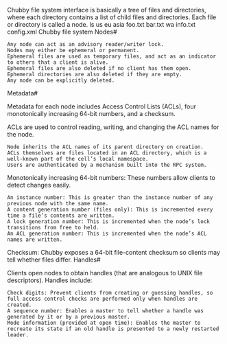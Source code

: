 Chubby file system interface is basically a tree of files and directories, where each directory contains a list of child files and directories. Each file or directory is called a node.
ls us eu asia foo.txt bar.txt wa info.txt config.xml
Chubby file system
Nodes#

    Any node can act as an advisory reader/writer lock.
    Nodes may either be ephemeral or permanent.
    Ephemeral files are used as temporary files, and act as an indicator to others that a client is alive.
    Ephemeral files are also deleted if no client has them open.
    Ephemeral directories are also deleted if they are empty.
    Any node can be explicitly deleted.

Metadata#

Metadata for each node includes Access Control Lists (ACLs), four monotonically increasing 64-bit numbers, and a checksum.

ACLs are used to control reading, writing, and changing the ACL names for the node.

    Node inherits the ACL names of its parent directory on creation.
    ACLs themselves are files located in an ACL directory, which is a well-known part of the cell’s local namespace.
    Users are authenticated by a mechanism built into the RPC system.

Monotonically increasing 64-bit numbers: These numbers allow clients to detect changes easily.

    An instance number: This is greater than the instance number of any previous node with the same name.
    A content generation number (files only): This is incremented every time a file’s contents are written.
    A lock generation number: This is incremented when the node’s lock transitions from free to held.
    An ACL generation number: This is incremented when the node’s ACL names are written.

Checksum: Chubby exposes a 64-bit file-content checksum so clients may tell whether files differ.
Handles#

Clients open nodes to obtain handles (that are analogous to UNIX file descriptors). Handles include:

    Check digits: Prevent clients from creating or guessing handles, so full access control checks are performed only when handles are created.
    A sequence number: Enables a master to tell whether a handle was generated by it or by a previous master.
    Mode information (provided at open time): Enables the master to recreate its state if an old handle is presented to a newly restarted leader.
